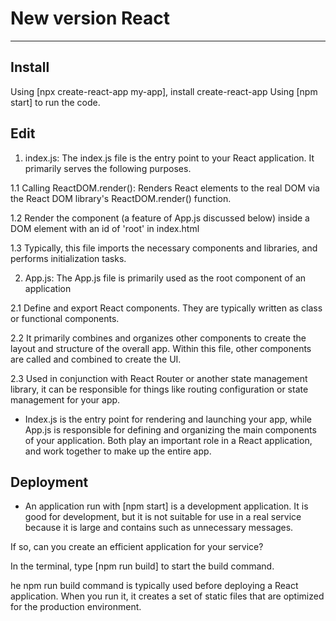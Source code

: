 # New version React

---

## Install

Using [npx create-react-app my-app], install create-react-app
Using [npm start] to run the code.

## Edit

1. index.js: The index.js file is the entry point to your React application. It primarily serves the following purposes.

1.1 Calling ReactDOM.render(): Renders React elements to the real DOM via the React DOM library's ReactDOM.render() function.

1.2 Render the <App /> component (a feature of App.js discussed below) inside a DOM element with an id of 'root' in index.html

1.3 Typically, this file imports the necessary components and libraries, and performs initialization tasks.

2. App.js: The App.js file is primarily used as the root component of an application

2.1 Define and export React components. They are typically written as class or functional components.

2.2 It primarily combines and organizes other components to create the layout and structure of the overall app. Within this file, other components are called and combined to create the UI.

2.3 Used in conjunction with React Router or another state management library, it can be responsible for things like routing configuration or state management for your app.

- Index.js is the entry point for rendering and launching your app, while App.js is responsible for defining and organizing the main components of your application. Both play an important role in a React application, and work together to make up the entire app.

## Deployment

- An application run with [npm start] is a development application. It is good for development, but it is not suitable for use in a real service because it is large and contains such as unnecessary messages.

If so, can you create an efficient application for your service?

In the terminal, type [npm run build] to start the build command.

he npm run build command is typically used before deploying a React application. When you run it, it creates a set of static files that are optimized for the production environment.
